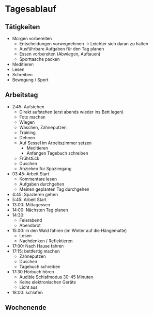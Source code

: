 # Tagesablauf

## Tätigkeiten

- Morgen vorbereiten
    + Entscheidungen vorwegnehmen -> Leichter sich daran zu halten
    + Ausführbare Aufgaben für den Tag planen
    + Essen vorbereiten (Abwiegen, Auftauen)
    + Sporttasche packen
- Meditieren
- Lesen
- Schreiben
- Bewegung / Sport

## Arbeitstag

- 2:45: Aufstehen
    + Direkt aufstehen (erst abends wieder ins Bett legen)
    + Foto machen
    + Wiegen
    + Waschen, Zähneputzen 
    + Training
    + Dehnen
    + Auf Sessel im Arbeitszimmer setzen
        + Meditieren
        + Anfangen Tagebuch schreiben 
    + Frühstück 
    + Duschen
    + Anziehen für Spaziergang 
- 03:45: Arbeit Start
    + Kommentare lesen
    + Aufgaben durchgehen
    + Meinen geplanten Tag durchgehen
- 4:45: Spazieren gehen
- 5:45: Arbeit Start
- 13:00: Mittagessen
- 14:00: Nächsten Tag planen
- 14:30: 
    + Feierabend 
    + Abendbrot 
- 15:00: in den Wald fahren (im Winter auf die Hängematte)
    + Lesen
    + Nachdenken / Reflektieren
- 17:00: Nach Hause fahren
- 17:15: bettfertig machen
    + Zähneputzen 
    + Duschen
    + Tagebuch schreiben
- 17:30 Hörbuch hören
    + Audible Schlafmodus 30-45 Minuten
    + Keine elektronischen Geräte 
    + Licht aus
- 18:00: schlafen

## Wochenende
